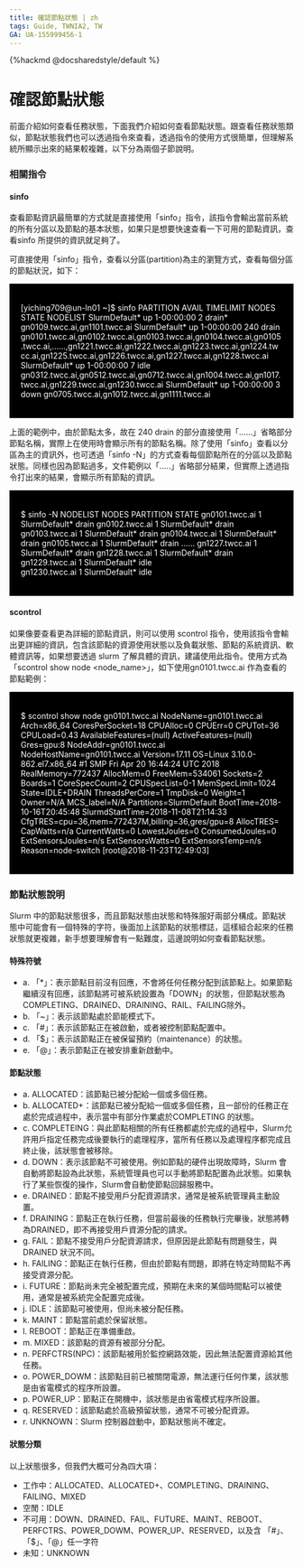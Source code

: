 ```yaml
---
title: 確認節點狀態 | zh
tags: Guide, TWNIA2, TW
GA: UA-155999456-1
---
```


{%hackmd @docsharedstyle/default %}

# 確認節點狀態

前面介紹如何查看任務狀態，下面我們介紹如何查看節點狀態。跟查看任務狀態類似，節點狀態我們也可以透過指令來查看，透過指令的使用方式很簡單，但理解系統所顯示出來的結果較複雜，以下分為兩個子節說明。

### 相關指令

#### sinfo

查看節點資訊最簡單的方式就是直接使用「sinfo」指令，該指令會輸出當前系統的所有分區以及節點的基本狀態，如果只是想要快速查看一下可用的節點資訊，查看sinfo 所提供的資訊就足夠了。

可直接使用「sinfo」指令，查看以分區(partition)為主的瀏覽方式，查看每個分區的節點狀況，如下：

<div style="background-color:black;color:white;padding:20px;">

[yiching709@un-ln01 ~]$ sinfo
PARTITION     AVAIL TIMELIMIT  NODES  STATE NODELIST
SlurmDefault*    up  1-00:00:00      2  drain* gn0109.twcc.ai,gn1101.twcc.ai
SlurmDefault*    up  1-00:00:00    240  drain gn0101.twcc.ai,gn0102.twcc.ai,gn0103.twcc.ai,gn0104.twcc.ai,gn0105.twcc.ai,……,gn1221.twcc.ai,gn1222.twcc.ai,gn1223.twcc.ai,gn1224.twcc.ai,gn1225.twcc.ai,gn1226.twcc.ai,gn1227.twcc.ai,gn1228.twcc.ai
SlurmDefault*    up  1-00:00:00      7  idle gn0312.twcc.ai,gn0512.twcc.ai,gn0712.twcc.ai,gn1004.twcc.ai,gn1017.twcc.ai,gn1229.twcc.ai,gn1230.twcc.ai
SlurmDefault*    up  1-00:00:00      3  down gn0705.twcc.ai,gn1012.twcc.ai,gn1111.twcc.ai

</div>



上面的範例中，由於節點太多，故在 240 drain 的部分直接使用「……」省略部分節點名稱，實際上在使用時會顯示所有的節點名稱。除了使用「sinfo」查看以分區為主的資訊外，也可透過「sinfo -N」的方式查看每個節點所在的分區以及節點狀態。同樣也因為節點過多，文件範例以「…..」省略部分結果，但實際上透過指令打出來的結果，會顯示所有節點的資訊。

<div style="background-color:black;color:white;padding:20px;">

$ sinfo -N
NODELIST          NODES   PARTITION     STATE 
gn0101.twcc.ai      1       SlurmDefault*   drain 
gn0102.twcc.ai      1       SlurmDefault*   drain 
gn0103.twcc.ai      1       SlurmDefault*   drain 
gn0104.twcc.ai      1       SlurmDefault*   drain 
gn0105.twcc.ai      1       SlurmDefault*   drain 
……
gn1227.twcc.ai      1       SlurmDefault*   drain 
gn1228.twcc.ai      1       SlurmDefault*   drain 
gn1229.twcc.ai      1       SlurmDefault*   idle  
gn1230.twcc.ai      1       SlurmDefault*   idle

</div>

#### scontrol
如果像要查看更為詳細的節點資訊，則可以使用 scontrol 指令，使用該指令會輸出更詳細的資訊，包含該節點的資源使用狀態以及負載狀態、節點的系統資訊、軟體資訊等，如果想要透過 slurm 了解具體的資訊，建議使用此指令。使用方式為「scontrol show node <node_name>」，如下使用gn0101.twcc.ai 作為查看的節點範例：

<div style="background-color:black;color:white;padding:20px;">

$ scontrol show node gn0101.twcc.ai
NodeName=gn0101.twcc.ai Arch=x86_64 CoresPerSocket=18
   CPUAlloc=0 CPUErr=0 CPUTot=36 CPULoad=0.43
   AvailableFeatures=(null)
   ActiveFeatures=(null)
   Gres=gpu:8
   NodeAddr=gn0101.twcc.ai NodeHostName=gn0101.twcc.ai Version=17.11
   OS=Linux 3.10.0-862.el7.x86_64 #1 SMP Fri Apr 20 16:44:24 UTC 2018 
   RealMemory=772437 AllocMem=0 FreeMem=534061 Sockets=2 Boards=1
   CoreSpecCount=2 CPUSpecList=0-1 MemSpecLimit=1024
   State=IDLE+DRAIN ThreadsPerCore=1 TmpDisk=0 Weight=1 Owner=N/A MCS_label=N/A
   Partitions=SlurmDefault 
   BootTime=2018-10-16T20:45:48 SlurmdStartTime=2018-11-08T21:14:33
   CfgTRES=cpu=36,mem=772437M,billing=36,gres/gpu=8
   AllocTRES=
   CapWatts=n/a
   CurrentWatts=0 LowestJoules=0 ConsumedJoules=0
   ExtSensorsJoules=n/s ExtSensorsWatts=0 ExtSensorsTemp=n/s
   Reason=node-switch [root@2018-11-23T12:49:03]

</div>


### 節點狀態說明

Slurm 中的節點狀態很多，而且節點狀態由狀態和特殊服好兩部分構成。節點狀態中可能會有一個特殊的字符，後面加上該節點的狀態標誌，這樣組合起來的任務狀態就更複雜，新手想要理解會有一點難度，這邊說明如何查看節點狀態。


#### 特殊符號

- a.	「*」：表示節點目前沒有回應，不會將任何任務分配到該節點上。如果節點繼續沒有回應，該節點將可被系統設置為「DOWN」的狀態，但節點狀態為COMPLETING、DRAINED、DRAINING、RAIL、FAILING除外。
- b.	「~」：表示該節點處於節能模式下。
- c.	「#」：表示該節點正在被啟動，或者被控制節點配置中。
- d.	「$」：表示該節點正在被保留預約（maintenance）的狀態。
- e.	「@」：表示節點正在被安排重新啟動中。

#### 節點狀態


- a.	ALLOCATED：該節點已被分配給一個或多個任務。
- b.	ALLOCATED+：該節點已被分配給一個或多個任務，且一部份的任務正在處於完成過程中，表示當中有部分作業處於COMPLETING 的狀態。
- c.	COMPLETEING：與此節點相關的所有任務都處於完成的過程中，Slurm允許用戶指定任務完成後要執行的處理程序，當所有任務以及處理程序都完成且終止後，該狀態會被移除。 
- d.	DOWN：表示該節點不可被使用。例如節點的硬件出現故障時，Slurm 會自動將節點設為此狀態，系統管理員也可以手動將節點配置為此狀態。如果執行了某些恢復的操作，Slurm會自動使節點回歸服務中。
- e.	DRAINED：節點不接受用戶分配資源請求，通常是被系統管理員主動設置。
- f.	DRAINING：節點正在執行任務，但當前最後的任務執行完畢後，狀態將轉為DRAINED，即不再接受用戶資源分配的請求。
- g.	FAIL：節點不接受用戶分配資源請求，但原因是此節點有問題發生，與DRAINED 狀況不同。
- h.	FAILING：節點正在執行任務，但由於節點有問題，即將在特定時間點不再接受資源分配。
- i.	FUTURE：節點尚未完全被配置完成，預期在未來的某個時間點可以被使用，通常是被系統完全配置完成後。
- j.	IDLE：該節點可被使用，但尚未被分配任務。
- k.	MAINT：節點當前處於保留狀態。
- l.	REBOOT：節點正在準備重啟。
- m.	MIXED：該節點的資源有被部分分配。
- n.	PERFCTRS(NPC)：該節點被用於監控網路效能，因此無法配置資源給其他任務。
- o.	POWER_DOWM：該節點目前已被關閉電源，無法運行任何作業，該狀態是由省電模式的程序所設置。
- p.	POWER_UP：節點正在開機中，該狀態是由省電模式程序所設置。
- q.	RESERVED：該節點處於高級預留狀態，通常不可被分配資源。
- r.	UNKNOWN：Slurm 控制器啟動中，節點狀態尚不確定。

#### 狀態分類

以上狀態很多，但我們大概可分為四大項：

- 工作中：ALLOCATED、ALLOCATED+、COMPLETING、DRAINING、FAILING、MIXED
- 空閒：IDLE
- 不可用：DOWN、DRAINED、FAIL、FUTURE、MAINT、REBOOT、PERFCTRS、POWER_DOWM、POWER_UP、RESERVED，以及含 「#」、「$」、「@」任一字符
- 未知：UNKNOWN

